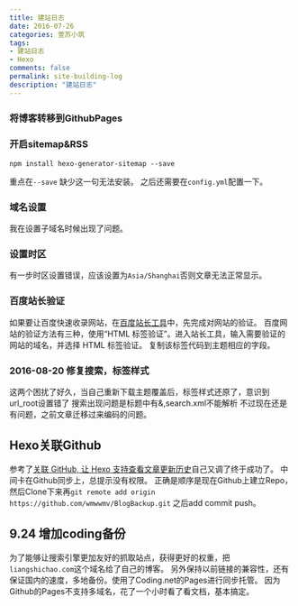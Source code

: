 ```yaml
---
title: 建站日志
date: 2016-07-26
categories: 萱苏小筑
tags:
- 建站日志
- Hexo
comments: false
permalink: site-building-log
description: "建站日志"
---
```


###  将博客转移到GithubPages


###  开启sitemap&RSS

```
npm install hexo-generator-sitemap --save
```
重点在`--save` 缺少这一句无法安装。
之后还需要在`config.yml`配置一下。

###  域名设置
我在设置子域名时候出现了问题。
###  设置时区
有一步时区设置错误，应该设置为`Asia/Shanghai`否则文章无法正常显示。

###  百度站长验证
如果要让百度快速收录网站，在[百度站长工具](http://zhanzhang.baidu.com/site/index)中，先完成对网站的验证。
百度网站的验证方法有三种，使用“HTML 标签验证”。进入站长工具，输入需要验证的网站的域名，并选择 HTML 标签验证。
复制该标签代码到主题相应的字段。

### 2016-08-20 修复搜索，标签样式
这两个困扰了好久，当自己重新下载主题覆盖后，标签样式还原了，意识到url_root设置错了
搜索出现问题是标题中有&,search.xml不能解析
不过现在还是有问题，之前文章迁移过来编码的问题。

## Hexo关联Github
参考了[关联 GitHub, 让 Hexo 支持查看文章更新历史](http://moxfive.xyz/2016/01/10/hexo-post-version-control/)自己又调了终于成功了。
中间卡在Github同步上，总提示没有权限。
正确是顺序是现在Github上建立Repo，然后Clone下来再`git remote add origin https://github.com/wmwwmv/BlogBackup.git`
之后add commit push。

## 9.24 增加coding备份
为了能够让搜索引擎更加友好的抓取站点，获得更好的权重，把`liangshichao.com`这个域名给了自己的博客。
另外保持以前链接的兼容性，还有保证国内的速度，多地备份。使用了Coding.net的Pages进行同步托管。
因为Github的Pages不支持多域名，花了一个小时看了看文档，基本搞定。
